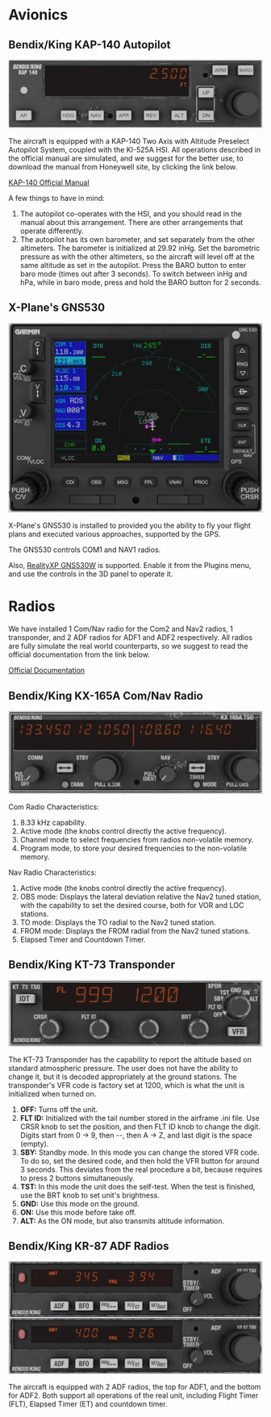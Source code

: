 # Avionics

## Bendix/King KAP-140 Autopilot
![KAP-140](kap140.jpg)

The aircraft is equipped with a KAP-140 Two Axis with Altitude Preselect Autopilot System, coupled with the KI-525A HSI.
All operations described in the official manual are simulated, and we suggest for the better use, to download the manual from Honeywell site, by clicking the link below.

[KAP-140 Official Manual](https://www.bendixking.com/content/dam/bendixking/en/documents/document-lists/downloads-and-manuals/006-18034-0000-KAP-140-Pilots-Guide.pdf)

A few things to have in mind:

1. The autopilot co-operates with the HSI, and you should read in the manual about this arrangement. There are other arrangements that operate differently.
2. The autopilot has its own barometer, and set separately from the other altimeters. The barometer is initialized at 29.92 inHg.
Set the barometric pressure as with the other altimeters, so the aircraft will level off at the same altitude as set in the autopilot.
Press the BARO button to enter baro mode (times out after 3 seconds). To switch between inHg and hPa, while in baro mode, press and hold the BARO button for 2 seconds.

## X-Plane's GNS530
![GNS530W](GNS530.jpg)

X-Plane's GNS530 is installed to provided you the ability to fly your flight plans and executed various approaches, supported by the GPS.

The GNS530 controls COM1 and NAV1 radios.

Also, [RealityXP GNS530W](https://reality-xp.com/index2.html) is supported. Enable it from the Plugins menu, and use the controls in the 3D panel to operate it.


# Radios

We have installed 1 Com/Nav radio for the Com2 and Nav2 radios, 1 transponder, and 2 ADF radios for ADF1 and ADF2 respectively.
All radios are fully simulate the real world counterparts, so we suggest to read the official documentation from the link below.

[Official Documentation](https://www.bendixking.com/content/dam/bendixking/en/documents/downloads/006-18110-0000_5-Pilot-s-Guide.pdf)

## Bendix/King KX-165A Com/Nav Radio
![KX-165A](kx165a.jpg)

Com Radio Characteristics: 

1. 8.33 kHz capability.
2. Active mode (the knobs control directly the active frequency).
3. Channel mode to select frequencies from radios non-volatile memory.
4. Program mode, to store your desired frequencies to the non-volatile memory.

Nav Radio Characteristics:

1. Active mode (the knobs control directly the active frequency).
2. OBS mode: Displays the lateral deviation relative the Nav2 tuned station, with the capability to set the desired course, both for VOR and LOC stations.
3. TO mode: Displays the TO radial to the Nav2 tuned station.
4. FROM mode: Displays the FROM radial from the Nav2 tuned stations.
5. Elapsed Timer and Countdown Timer.

## Bendix/King KT-73 Transponder
![KT-73](kt73.jpg)

The KT-73 Transponder has the capability to report the altitude based on standard atmospheric pressure. 
The user does not have the ability to change it, but it is decoded appropriately at the ground stations.
The transponder's VFR code is factory set at 1200, which is what the unit is initialized when turned on.

1. **OFF:** Turns off the unit.
2. **FLT ID:** Initialized with the tail number stored in the airframe .ini file. Use CRSR knob to set the position, and then FLT ID knob to change the digit.
Digits start from 0 -> 9, then --, then A -> Z, and last digit is the space (empty).
3. **SBY:** Standby mode. In this mode you can change the stored VFR code. To do so, set the desired code, and then hold the VFR button for around 3 seconds.
This deviates from the real procedure a bit, because requires to press 2 buttons simultaneously.
4. **TST:** In this mode the unit does the self-test. When the test is finished, use the BRT knob to set unit's brightness.
5. **GND:** Use this mode on the ground.
6. **ON:** Use this mode before take off.
7. **ALT:** As the ON mode, but also transmits altitude information.

## Bendix/King KR-87 ADF Radios
![KR-87](kr87.jpg)

The aircraft is equipped with 2 ADF radios, the top for ADF1, and the bottom for ADF2. 
Both support all operations of the real unit, including Flight Timer (FLT), Elapsed Timer (ET) and countdown timer.
